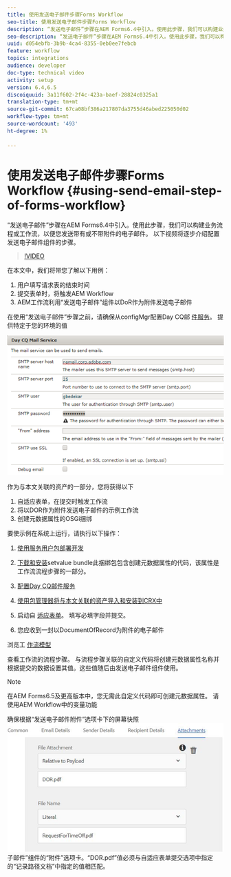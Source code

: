 ```yaml
---
title: 使用发送电子邮件步骤Forms Workflow
seo-title: 使用发送电子邮件步骤Forms Workflow
description: “发送电子邮件”步骤在AEM Forms6.4中引入。使用此步骤，我们可以构建业务流程或工作流，以便您发送带有或不带附件的电子邮件。 以下视频将逐步介绍配置发送电子邮件组件的步骤
seo-description: “发送电子邮件”步骤在AEM Forms6.4中引入。使用此步骤，我们可以构建业务流程或工作流，以便您发送带有或不带附件的电子邮件。 以下视频将逐步介绍配置发送电子邮件组件的步骤
uuid: d054ebfb-3b9b-4ca4-8355-0eb0ee7febcb
feature: workflow
topics: integrations
audience: developer
doc-type: technical video
activity: setup
version: 6.4,6.5
discoiquuid: 3a11f602-2f4c-423a-baef-28824c0325a1
translation-type: tm+mt
source-git-commit: 67ca08bf386a217807da3755d46abed225050d02
workflow-type: tm+mt
source-wordcount: '493'
ht-degree: 1%

---
```



# 使用发送电子邮件步骤Forms Workflow {#using-send-email-step-of-forms-workflow}

“发送电子邮件”步骤在AEM Forms6.4中引入。使用此步骤，我们可以构建业务流程或工作流，以便您发送带有或不带附件的电子邮件。 以下视频将逐步介绍配置发送电子邮件组件的步骤。

>[!VIDEO](https://video.tv.adobe.com/v/21499/?quality=9&learn=on)

在本文中，我们将带您了解以下用例：

1. 用户填写请求表的结束时间
1. 提交表单时，将触发AEM Workflow
1. AEM工作流利用“发送电子邮件”组件以DoR作为附件发送电子邮件

在使用“发送电子邮件”步骤之前，请确保从configMgr配置Day CQ邮 [件服务](http://localhost:4502/system/console/configMgr)。 提供特定于您的环境的值

![配置Day CQ邮件服务](assets/mailservice.png)

作为与本文关联的资产的一部分，您将获得以下

1. 自适应表单，在提交时触发工作流
1. 将以DOR作为附件发送电子邮件的示例工作流
1. 创建元数据属性的OSGi捆绑

要使示例在系统上运行，请执行以下操作：

1. [使用服务用户包部署开发](/help/forms/assets/common-osgi-bundles/DevelopingWithServiceUser.jar)

1. [下载和安装](/help/forms/assets/common-osgi-bundles/SetValueApp.core-1.0-SNAPSHOT.jar)setvalue bundle此捆绑包包含创建元数据属性的代码，该属性是工作流流程步骤的一部分。
1. [配置Day CQ邮件服务](https://helpx.adobe.com/experience-manager/6-5/sites/administering/using/notification.html)
1. [使用包管理器将与本文关联的资产导入和安装到CRX中](assets/emaildoraemformskt.zip)
1. 启动自 [适应表单](http://localhost:4502/content/dam/formsanddocuments/helpx/timeoffrequestform/jcr:content?wcmmode=disabled)。 填写必填字段并提交。
1. 您应收到一封以DocumentOfRecord为附件的电子邮件

浏览工 [作流模型](http://localhost:4502/editor.html/conf/global/settings/workflow/models/emaildor.html)

查看工作流的流程步骤。 与流程步骤关联的自定义代码将创建元数据属性名称并根据提交的数据设置其值。这些值随后由发送电子邮件组件使用。

>[!NOTE]
>
>在AEM Forms6.5及更高版本中，您无需此自定义代码即可创建元数据属性。 请使用AEM Workflow中的变量功能

确保根据“发送电子邮件附件”选项卡下的屏幕快照![配置“发送电](assets/sendemailcomponentconfigure.jpg)子邮件”组件的“附件”选项卡。“DOR.pdf”值必须与自适应表单提交选项中指定的“记录路径文档”中指定的值相匹配。

